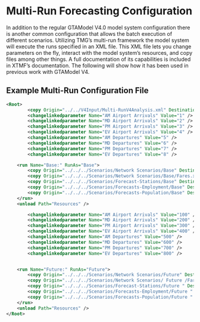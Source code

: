 # Multi-Run Forecasting Configuration

In addition to the regular GTAModel V4.0 model system configuration there is another common configuration that allows the batch execution of different scenarios.  Utilizing TMG’s multi-run framework the model system will execute the runs specified in an XML file.  This XML file lets you change parameters on the fly, interact with the model system’s resources, and copy files among other things.  A full documentation of its capabilities is included in XTMF’s documentation.  The following will show how it has been used in previous work with GTAModel V4.

## Example Multi-Run Configuration File

```xml
<Root>
        <copy Origin="../../V4Input/Multi-RunV4Analysis.xml" Destination="Multi-Run.xml" />
        <changelinkedparameter Name="AM Airport Arrivals" Value="1" />
        <changelinkedparameter Name="MD Airport Arrivals" Value="2" />
        <changelinkedparameter Name="PM Airport Arrivals" Value="3" />
        <changelinkedparameter Name="EV Airport Arrivals" Value="4" />
        <changelinkedparameter Name="AM Departures" Value="5" />
        <changelinkedparameter Name="MD Departures" Value="6" />
        <changelinkedparameter Name="PM Departures" Value="7" />
        <changelinkedparameter Name="EV Departures" Value="8" />

    <run Name="Base:" RunAs="Base">
        <copy Origin="../../../Scenarios/Network Scenarios/Base" Destination="Network Scenario" />
        <copy Origin="../../../Scenarios/Network Scenarios/Base/Fares.xml" Destination="../../../V4Input/Transit Fares/LastScenarioFares.xml" />
        <copy Origin="../../../Scenarios/Forecast-Stations/Base" Destination="../../../V4Input" />
        <copy Origin="../../../Scenarios/Forecasts-Employment/Base" Destination="../../../V4Input" />
        <copy Origin="../../../Scenarios/Forecasts-Population/Base" Destination="../../../V4Input" />
    </run>
    <unload Path="Resources" />

        <changelinkedparameter Name="AM Airport Arrivals" Value="100" />
        <changelinkedparameter Name="MD Airport Arrivals" Value="200" />
        <changelinkedparameter Name="PM Airport Arrivals" Value="300" />
        <changelinkedparameter Name="EV Airport Arrivals" Value="400" />
        <changelinkedparameter Name="AM Departures" Value="500" />
        <changelinkedparameter Name="MD Departures" Value="600" />
        <changelinkedparameter Name="PM Departures" Value="700" />
        <changelinkedparameter Name="EV Departures" Value="800" />


    <run Name="Future:" RunAs="Future">
        <copy Origin="../../../Scenarios/Network Scenarios/Future" Destination="Network Scenario" />
        <copy Origin="../../../Scenarios/Network Scenarios/ Future /Fares.xml" Destination="../../../V4Input/Transit Fares/LastScenarioFares.xml" />
        <copy Origin="../../../Scenarios/Forecast-Stations/Future " Destination="../../../V4Input" />
        <copy Origin="../../../Scenarios/Forecasts-Employment/Future " Destination="../../../V4Input" />
        <copy Origin="../../../Scenarios/Forecasts-Population/Future " Destination="../../../V4Input" />
    </run>
    <unload Path="Resources" />
</Root>
```
